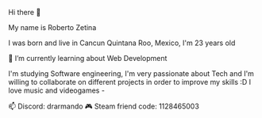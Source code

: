 Hi there 👋

My name is Roberto Zetina

I was born and live in Cancun Quintana Roo, Mexico, I'm 23 years old

🌱 I’m currently learning about Web Development

I'm studying Software engineering, I'm very passionate about Tech and I'm willing to collaborate on different projects in order to improve my skills :D
I love music and videogames - 


 📫 Discord: drarmando
   🎮  Steam friend code: 1128465003
